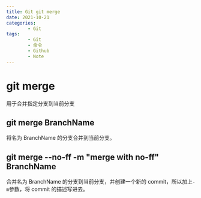 ```yaml
---
title: Git git merge
date: 2021-10-21
categories:
        - Git
tags:
        - Git
        - 命令
        - Github
        - Note
---
```


# git merge

用于合并指定分支到当前分支

## git merge BranchName

将名为 BranchName 的分支合并到当前分支。

## git merge --no-ff -m "merge with no-ff" BranchName

合并名为 BranchName 的分支到当前分支，并创建一个新的 commit，所以加上`-m`参数，将 commit 的描述写进去。
